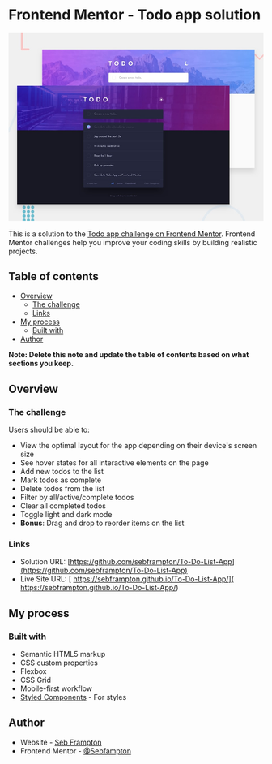 # Frontend Mentor - Todo app solution


![Design preview for the Todo app coding challenge](./design/desktop-preview.jpg)

This is a solution to the [Todo app challenge on Frontend Mentor](https://www.frontendmentor.io/challenges/todo-app-Su1_KokOW). Frontend Mentor challenges help you improve your coding skills by building realistic projects. 

## Table of contents

- [Overview](#overview)
  - [The challenge](#the-challenge)
  - [Links](#links)
- [My process](#my-process)
  - [Built with](#built-with)
- [Author](#author)


**Note: Delete this note and update the table of contents based on what sections you keep.**

## Overview

### The challenge

Users should be able to:

- View the optimal layout for the app depending on their device's screen size
- See hover states for all interactive elements on the page
- Add new todos to the list
- Mark todos as complete
- Delete todos from the list
- Filter by all/active/complete todos
- Clear all completed todos
- Toggle light and dark mode
- **Bonus**: Drag and drop to reorder items on the list


### Links

- Solution URL: [https://github.com/sebframpton/To-Do-List-App](https://github.com/sebframpton/To-Do-List-App)
- Live Site URL: [
https://sebframpton.github.io/To-Do-List-App/](
https://sebframpton.github.io/To-Do-List-App/)

## My process

### Built with

- Semantic HTML5 markup
- CSS custom properties
- Flexbox
- CSS Grid
- Mobile-first workflow
- [Styled Components](https://styled-components.com/) - For styles



## Author

- Website - [Seb Frampton](https://sebframpton.github.io/)
- Frontend Mentor - [@Sebfampton](https://www.frontendmentor.io/profile/sebframpton)


